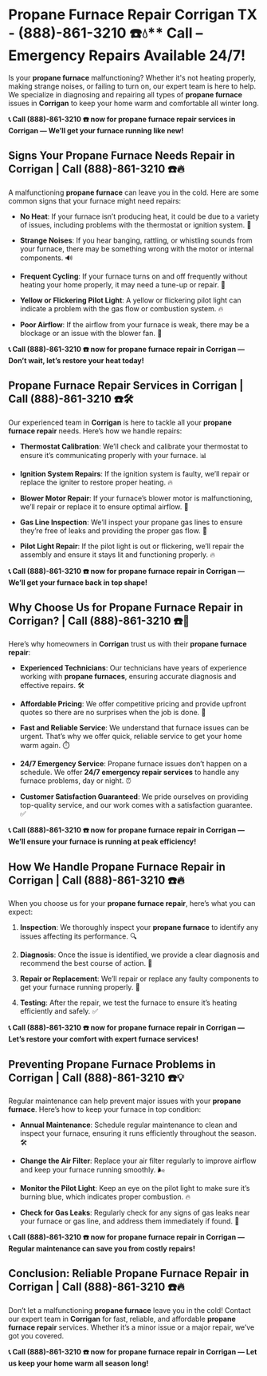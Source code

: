 # Propane Furnace Repair Corrigan TX - (888)-861-3210 ☎️💧** Call – Emergency Repairs Available 24/7!

Is your **propane furnace** malfunctioning? Whether it's not heating properly, making strange noises, or failing to turn on, our expert team is here to help. We specialize in diagnosing and repairing all types of **propane furnace** issues in **Corrigan** to keep your home warm and comfortable all winter long.

**📞 Call (888)-861-3210 ☎️ now for **propane furnace repair** services in Corrigan — We’ll get your furnace running like new!**

## **Signs Your Propane Furnace Needs Repair in Corrigan | Call (888)-861-3210 ☎️🔥**

A malfunctioning **propane furnace** can leave you in the cold. Here are some common signs that your furnace might need repairs:

- **No Heat**: If your furnace isn’t producing heat, it could be due to a variety of issues, including problems with the thermostat or ignition system. 🥶
- **Strange Noises**: If you hear banging, rattling, or whistling sounds from your furnace, there may be something wrong with the motor or internal components. 🔊
- **Frequent Cycling**: If your furnace turns on and off frequently without heating your home properly, it may need a tune-up or repair. 🔄
- **Yellow or Flickering Pilot Light**: A yellow or flickering pilot light can indicate a problem with the gas flow or combustion system. 🔥
- **Poor Airflow**: If the airflow from your furnace is weak, there may be a blockage or an issue with the blower fan. 💨

**📞 Call (888)-861-3210 ☎️ now for **propane furnace repair** in Corrigan — Don’t wait, let’s restore your heat today!**

## **Propane Furnace Repair Services in Corrigan | Call (888)-861-3210 ☎️🛠️**

Our experienced team in **Corrigan** is here to tackle all your **propane furnace repair** needs. Here’s how we handle repairs:

- **Thermostat Calibration**: We’ll check and calibrate your thermostat to ensure it’s communicating properly with your furnace. 📊
- **Ignition System Repairs**: If the ignition system is faulty, we’ll repair or replace the igniter to restore proper heating. 🔥
- **Blower Motor Repair**: If your furnace’s blower motor is malfunctioning, we’ll repair or replace it to ensure optimal airflow. 💨
- **Gas Line Inspection**: We’ll inspect your propane gas lines to ensure they’re free of leaks and providing the proper gas flow. 🔧
- **Pilot Light Repair**: If the pilot light is out or flickering, we’ll repair the assembly and ensure it stays lit and functioning properly. 🔥

**📞 Call (888)-861-3210 ☎️ now for **propane furnace repair** in Corrigan — We’ll get your furnace back in top shape!**

## **Why Choose Us for Propane Furnace Repair in Corrigan? | Call (888)-861-3210 ☎️🌟**

Here’s why homeowners in **Corrigan** trust us with their **propane furnace repair**:

- **Experienced Technicians**: Our technicians have years of experience working with **propane furnaces**, ensuring accurate diagnosis and effective repairs. 🛠️
- **Affordable Pricing**: We offer competitive pricing and provide upfront quotes so there are no surprises when the job is done. 💸
- **Fast and Reliable Service**: We understand that furnace issues can be urgent. That’s why we offer quick, reliable service to get your home warm again. ⏱️
- **24/7 Emergency Service**: Propane furnace issues don’t happen on a schedule. We offer **24/7 emergency repair services** to handle any furnace problems, day or night. ⏰
- **Customer Satisfaction Guaranteed**: We pride ourselves on providing top-quality service, and our work comes with a satisfaction guarantee. ✅

**📞 Call (888)-861-3210 ☎️ now for **propane furnace repair** in Corrigan — We’ll ensure your furnace is running at peak efficiency!**

## **How We Handle Propane Furnace Repair in Corrigan | Call (888)-861-3210 ☎️🔥**

When you choose us for your **propane furnace repair**, here’s what you can expect:

1. **Inspection**: We thoroughly inspect your **propane furnace** to identify any issues affecting its performance. 🔍
2. **Diagnosis**: Once the issue is identified, we provide a clear diagnosis and recommend the best course of action. 📝
3. **Repair or Replacement**: We’ll repair or replace any faulty components to get your furnace running properly. 🔧
4. **Testing**: After the repair, we test the furnace to ensure it’s heating efficiently and safely. ✅

**📞 Call (888)-861-3210 ☎️ now for **propane furnace repair** in Corrigan — Let’s restore your comfort with expert furnace services!**

## **Preventing Propane Furnace Problems in Corrigan | Call (888)-861-3210 ☎️💡**

Regular maintenance can help prevent major issues with your **propane furnace**. Here’s how to keep your furnace in top condition:

- **Annual Maintenance**: Schedule regular maintenance to clean and inspect your furnace, ensuring it runs efficiently throughout the season. 🛠️
- **Change the Air Filter**: Replace your air filter regularly to improve airflow and keep your furnace running smoothly. 🌬️
- **Monitor the Pilot Light**: Keep an eye on the pilot light to make sure it’s burning blue, which indicates proper combustion. 🔥
- **Check for Gas Leaks**: Regularly check for any signs of gas leaks near your furnace or gas line, and address them immediately if found. 💨

**📞 Call (888)-861-3210 ☎️ now for **propane furnace repair** in Corrigan — Regular maintenance can save you from costly repairs!**

## **Conclusion: Reliable Propane Furnace Repair in Corrigan | Call (888)-861-3210 ☎️🔥**

Don’t let a malfunctioning **propane furnace** leave you in the cold! Contact our expert team in **Corrigan** for fast, reliable, and affordable **propane furnace repair** services. Whether it’s a minor issue or a major repair, we’ve got you covered.

**📞 Call (888)-861-3210 ☎️ now for **propane furnace repair** in Corrigan — Let us keep your home warm all season long!**
